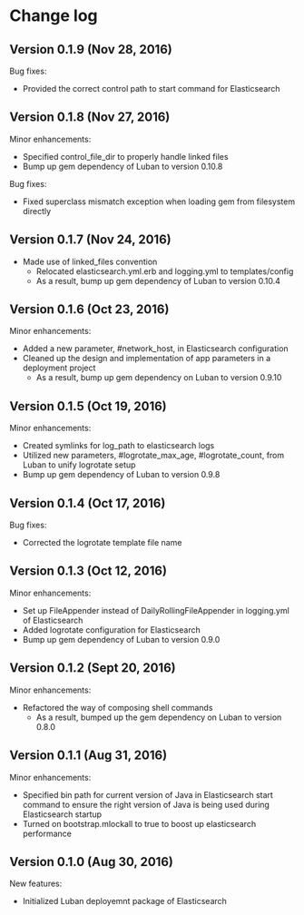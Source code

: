 # Change log

## Version 0.1.9 (Nov 28, 2016)

Bug fixes:
  * Provided the correct control path to start command for Elasticsearch

## Version 0.1.8 (Nov 27, 2016)

Minor enhancements:
  * Specified control_file_dir to properly handle linked files
  * Bump up gem dependency of Luban to version 0.10.8

Bug fixes:
  * Fixed superclass mismatch exception when loading gem from filesystem directly

## Version 0.1.7 (Nov 24, 2016)

* Made use of linked_files convention
    * Relocated elasticsearch.yml.erb and logging.yml to templates/config
    * As a result, bump up gem dependency of Luban to version 0.10.4

## Version 0.1.6 (Oct 23, 2016)

Minor enhancements:
  * Added a new parameter, #network_host, in Elasticsearch configuration
  * Cleaned up the design and implementation of app parameters in a deployment project
    * As a result, bump up gem dependency on Luban to version 0.9.10

## Version 0.1.5 (Oct 19, 2016)

Minor enhancements:
  * Created symlinks for log_path to elasticsearch logs
  * Utilized new parameters, #logrotate_max_age, #logrotate_count, from Luban to unify logrotate setup
  * Bump up gem dependency of Luban to version 0.9.8

## Version 0.1.4 (Oct 17, 2016)

Bug fixes:
  * Corrected the logrotate template file name

## Version 0.1.3 (Oct 12, 2016)

Minor enhancements:
  * Set up FileAppender instead of DailyRollingFileAppender in logging.yml of Elasticsearch
  * Added logrotate configuration for Elasticsearch
  * Bump up gem dependency of Luban to version 0.9.0

## Version 0.1.2 (Sept 20, 2016)

Minor enhancements:
  * Refactored the way of composing shell commands
    * As a result, bumped up the gem dependency on Luban to version 0.8.0

## Version 0.1.1 (Aug 31, 2016)

Minor enhancements:
  * Specified bin path for current version of Java in Elasticsearch start command to ensure the right version of Java is being used during Elasticsearch startup
  * Turned on bootstrap.mlockall to true to boost up elasticsearch performance

## Version 0.1.0 (Aug 30, 2016)

New features:
  * Initialized Luban deployemnt package of Elasticsearch
